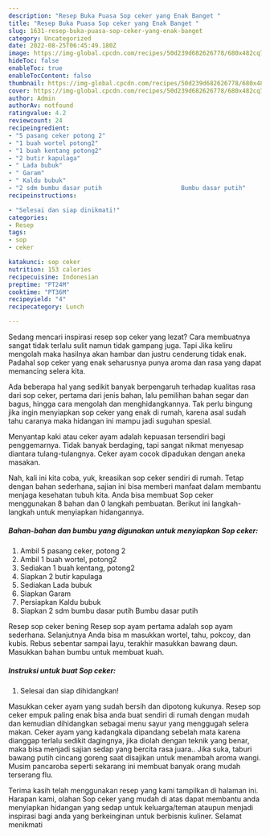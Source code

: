 ```yaml
---
description: "Resep Buka Puasa Sop ceker yang Enak Banget "
title: "Resep Buka Puasa Sop ceker yang Enak Banget "
slug: 1631-resep-buka-puasa-sop-ceker-yang-enak-banget
category: Uncategorized
date: 2022-08-25T06:45:49.180Z
image: https://img-global.cpcdn.com/recipes/50d239d682626778/680x482cq70/sop-ceker-foto-resep-utama.jpg
hideToc: false
enableToc: true
enableTocContent: false
thumbnail: https://img-global.cpcdn.com/recipes/50d239d682626778/680x482cq70/sop-ceker-foto-resep-utama.jpg
cover: https://img-global.cpcdn.com/recipes/50d239d682626778/680x482cq70/sop-ceker-foto-resep-utama.jpg
author: Admin
authorAv: notfound
ratingvalue: 4.2
reviewcount: 24
recipeingredient:
- "5 pasang ceker potong 2"
- "1 buah wortel potong2"
- "1 buah kentang potong2"
- "2 butir kapulaga"
- " Lada bubuk"
- " Garam"
- " Kaldu bubuk"
- "2 sdm bumbu dasar putih                      Bumbu dasar putih"
recipeinstructions:

- "Selesai dan siap dinikmati!"
categories:
- Resep
tags:
- sop
- ceker

katakunci: sop ceker 
nutrition: 153 calories
recipecuisine: Indonesian
preptime: "PT24M"
cooktime: "PT36M"
recipeyield: "4"
recipecategory: Lunch

---
```



Sedang mencari inspirasi resep sop ceker yang lezat? Cara membuatnya sangat tidak terlalu sulit namun tidak gampang juga. Tapi Jika keliru mengolah maka hasilnya akan hambar dan justru cenderung tidak enak. Padahal sop ceker yang enak seharusnya punya aroma dan rasa yang dapat memancing selera kita.


Ada beberapa hal yang sedikit banyak berpengaruh terhadap kualitas rasa dari sop ceker, pertama dari jenis bahan, lalu pemilihan bahan segar dan bagus, hingga cara mengolah dan menghidangkannya. Tak perlu bingung jika ingin menyiapkan sop ceker yang enak di rumah, karena asal sudah tahu caranya maka hidangan ini mampu jadi suguhan spesial.

Menyantap kaki atau ceker ayam adalah kepuasan tersendiri bagi penggemarnya. Tidak banyak berdaging, tapi sangat nikmat menyesap diantara tulang-tulangnya. Ceker ayam cocok dipadukan dengan aneka masakan.


Nah, kali ini kita coba, yuk, kreasikan sop ceker sendiri di rumah. Tetap dengan bahan sederhana, sajian ini bisa memberi manfaat dalam membantu menjaga kesehatan tubuh kita. Anda bisa membuat Sop ceker menggunakan 8 bahan dan 0 langkah pembuatan. Berikut ini langkah-langkah untuk menyiapkan hidangannya.

<!--inarticleads1-->

##### Bahan-bahan dan bumbu yang digunakan untuk menyiapkan Sop ceker:

1. Ambil 5 pasang ceker, potong 2
1. Ambil 1 buah wortel, potong2
1. Sediakan 1 buah kentang, potong2
1. Siapkan 2 butir kapulaga
1. Sediakan  Lada bubuk
1. Siapkan  Garam
1. Persiapkan  Kaldu bubuk
1. Siapkan 2 sdm bumbu dasar putih                      Bumbu dasar putih


Resep sop ceker bening Resep sop ayam pertama adalah sop ayam sederhana. Selanjutnya Anda bisa m masukkan wortel, tahu, pokcoy, dan kubis. Rebus sebentar sampai layu, terakhir masukkan bawang daun. Masukkan bahan bumbu untuk membuat kuah. 

<!--inarticleads2-->

##### Instruksi untuk buat Sop ceker:


1. Selesai dan siap dihidangkan!

Masukkan ceker ayam yang sudah bersih dan dipotong kukunya. Resep sop ceker empuk paling enak bisa anda buat sendiri di rumah dengan mudah dan kemudian dihidangkan sebagai menu sayur yang menggugah selera makan. Ceker ayam yang kadangkala dipandang sebelah mata karena dianggap terlalu sedikit dagingnya, jika diolah dengan teknik yang benar, maka bisa menjadi sajian sedap yang bercita rasa juara.. Jika suka, taburi bawang putih cincang goreng saat disajikan untuk menambah aroma wangi. Musim pancaroba seperti sekarang ini membuat banyak orang mudah terserang flu. 

Terima kasih telah menggunakan resep yang kami tampilkan di halaman ini. Harapan kami, olahan Sop ceker yang mudah di atas dapat membantu anda menyiapkan hidangan yang sedap untuk keluarga/teman ataupun menjadi inspirasi bagi anda yang berkeinginan untuk berbisnis kuliner. Selamat menikmati
